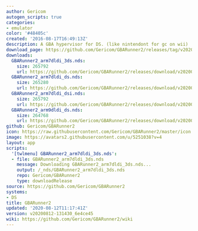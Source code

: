 ```yaml
---
author: Gericom
autogen_scripts: true
categories:
- emulator
color: '#48405c'
created: '2016-08-17T16:49:13Z'
description: A GBA hypervisor for DS. (like nintendont for gc on wii)
download_page: https://github.com/Gericom/GBARunner2/releases/tag/v20200812-131430_6e4ce45
downloads:
  GBARunner2_arm7dldi_3ds.nds:
    size: 265792
    url: https://github.com/Gericom/GBARunner2/releases/download/v20200812-131430_6e4ce45/GBARunner2_arm7dldi_3ds.nds
  GBARunner2_arm7dldi_ds.nds:
    size: 265280
    url: https://github.com/Gericom/GBARunner2/releases/download/v20200812-131430_6e4ce45/GBARunner2_arm7dldi_ds.nds
  GBARunner2_arm7dldi_dsi.nds:
    size: 265792
    url: https://github.com/Gericom/GBARunner2/releases/download/v20200812-131430_6e4ce45/GBARunner2_arm7dldi_dsi.nds
  GBARunner2_arm9dldi_ds.nds:
    size: 264768
    url: https://github.com/Gericom/GBARunner2/releases/download/v20200812-131430_6e4ce45/GBARunner2_arm9dldi_ds.nds
github: Gericom/GBARunner2
icon: https://raw.githubusercontent.com/Gericom/GBARunner2/master/icon.bmp
image: https://avatars2.githubusercontent.com/u/5251038?v=4
layout: app
scripts:
  '[twlmenu] GBARunner2_arm7dldi_3ds.nds':
  - file: GBARunner2_arm7dldi_3ds.nds
    message: Downloading GBARunner2_arm7dldi_3ds.nds...
    output: /_nds/GBARunner2_arm7dldi_3ds.nds
    repo: Gericom/GBARunner2
    type: downloadRelease
source: https://github.com/Gericom/GBARunner2
systems:
- DS
title: GBARunner2
updated: '2020-08-12T11:17:41Z'
version: v20200812-131430_6e4ce45
wiki: https://github.com/Gericom/GBARunner2/wiki
---
```

